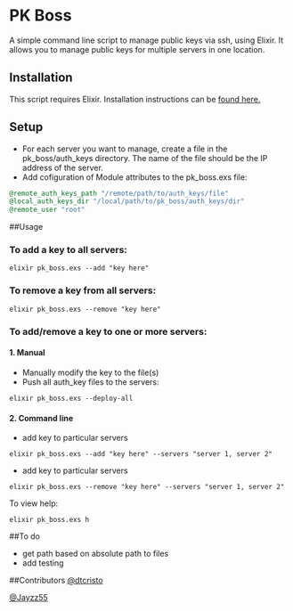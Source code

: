 # PK Boss
A simple command line script to manage public keys via ssh, using Elixir. It allows you to manage public keys for multiple servers in one location.

## Installation
This script requires Elixir. Installation instructions can be [found here.](http://elixir-lang.org/install.html)

## Setup
- For each server you want to manage, create a file in the pk_boss/auth_keys directory. The name of the file should be the IP address of the server.
- Add cofiguration of Module attributes to the pk_boss.exs file:
```elixir
@remote_auth_keys_path "/remote/path/to/auth_keys/file"
@local_auth_keys_dir "/local/path/to/pk_boss/auth_keys/dir"
@remote_user "root"
```

##Usage

### To add a key to all servers:

`elixir pk_boss.exs --add "key here"`

### To remove a key from all servers:

`elixir pk_boss.exs --remove "key here"`

### To add/remove a key to one or more servers:

#### 1. Manual
- Manually modify the key to the file(s)
- Push all auth_key files to the servers:

`elixir pk_boss.exs --deploy-all`

#### 2. Command line

- add key to particular servers

`elixir pk_boss.exs --add "key here" --servers "server 1, server 2"`

- add key to particular servers
 
`elixir pk_boss.exs --remove "key here" --servers "server 1, server 2"`

To view help:

`elixir pk_boss.exs h`

##To do
- get path based on absolute path to files
- add testing

##Contributors
[@dtcristo](https://github.com/dtcristo)

[@Jayzz55](https://github.com/Jayzz55)



